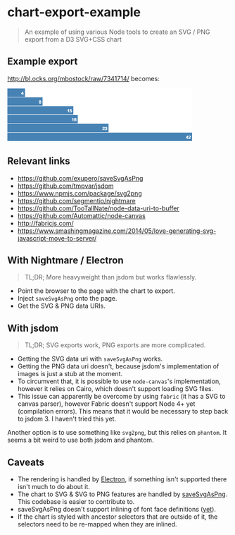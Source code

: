 chart-export-example
====================

> An example of using various Node tools to create an SVG / PNG export from a D3 SVG+CSS chart

## Example export

http://bl.ocks.org/mbostock/raw/7341714/ becomes:

![Example export](test-nightmare.png)

## Relevant links

- https://github.com/exupero/saveSvgAsPng
- https://github.com/tmpvar/jsdom
- https://www.npmjs.com/package/svg2png
- https://github.com/segmentio/nightmare
- https://github.com/TooTallNate/node-data-uri-to-buffer
- https://github.com/Automattic/node-canvas
- http://fabricjs.com/
- https://www.smashingmagazine.com/2014/05/love-generating-svg-javascript-move-to-server/

## With Nightmare / Electron

> TL;DR; More heavyweight than jsdom but works flawlessly.

- Point the browser to the page with the chart to export.
- Inject `saveSvgAsPng` onto the page.
- Get the SVG & PNG data URIs.

## With jsdom

>TL;DR; SVG exports work, PNG exports are more complicated.

- Getting the SVG data uri with `saveSvgAsPng` works.
- Getting the PNG data uri doesn't, because jsdom's implementation of images is just a stub at the moment.
- To circumvent that, it is possible to use `node-canvas`'s implementation, however it relies on Cairo, which doesn't support loading SVG files.
- This issue can apparently be overcome by using `fabric` (it has a SVG to canvas parser), however Fabric doesn't support Node 4+ yet (compilation errors). This means that it would be necessary to step back to jsdom 3. I haven't tried this yet.

Another option is to use something like `svg2png`, but this relies on `phantom`. It seems a bit weird to use both jsdom and phantom.

## Caveats

- The rendering is handled by [Electron](http://electron.atom.io/), if something isn't supported there isn't much to do about it.
- The chart to SVG & SVG to PNG features are handled by [saveSvgAsPng](https://github.com/exupero/saveSvgAsPng). This codebase is easier to contribute to.
- saveSvgAsPng doesn't support inlining of font face definitions ([yet](https://github.com/exupero/saveSvgAsPng/pull/29)).
- If the chart is styled with ancestor selectors that are outside of it, the selectors need to be re-mapped when they are inlined.
